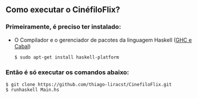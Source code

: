 ## Como executar o CinéfiloFlix?

### Primeiramente, é preciso ter instalado: 

- O Compilador e o gerenciador de pacotes da linguagem Haskell ([GHC e Cabal](https://www.haskell.org/platform/linux.html))

  ```
  $ sudo apt-get install haskell-platform 
  ```

### Então é só executar os comandos abaixo:

  ```
  $ git clone https://github.com/thiago-liracst/CinefiloFlix.git
  $ runhaskell Main.hs
  ```